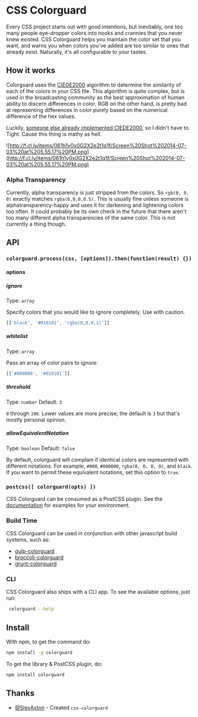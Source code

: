 # CSS Colorguard

Every CSS project starts out with good intentions, but inevitably, one too many people eye-dropper
colors into nooks and crannies that you never knew existed. CSS Colorguard helps you maintain the
color set that you want, and warns you when colors you've added are too similar to ones that already
exist. Naturally, it's all configurable to your tastes.

## How it works

Colorguard uses the [CIEDE2000](http://en.wikipedia.org/wiki/Color_difference#CIEDE2000) algorithm to determine
the similarity of each of the colors in your CSS file. This algorithm is quite complex, but is used
in the broadcasting community as the best approximation of human ability to discern differences in
color. RGB on the other hand, is pretty bad at representing differences in color purely based on the
numerical difference of the hex values.

Luckily, [someone else already implemented CIEDE2000](https://github.com/markusn/color-diff), so I
didn't have to. Tight. Cause this thing is mathy as hell.

![http://f.cl.ly/items/061h1y0x0G2X2e2t1q1f/Screen%20Shot%202014-07-03%20at%205.55.17%20PM.png](http://f.cl.ly/items/061h1y0x0G2X2e2t1q1f/Screen%20Shot%202014-07-03%20at%205.55.17%20PM.png)

### Alpha Transparency

Currently, alpha transparency is just stripped from the colors. So `rgb(0, 0, 0)` exactly matches
`rgba(0,0,0,0.5)`. This is usually fine unless someone is alphatransparency-happy and uses it for
darkening and lightening colors too often. It could probably be its own check in the future that
there aren't too many different alpha transparencies of the same color. This is not currently a
thing though.

## API

### `colorguard.process(css, [options]).then(function(result) {})`

#### options

##### ignore

Type: `array`

Specify colors that you would like to ignore completely.
Use with caution.

```js
[['black', '#010101', 'rgba(0,0,0,1)']]
```

##### whitelist

Type: `array`

Pass an array of color pairs to ignore:

```js
[['#000000', '#010101']]
```

##### threshold

Type: `number`
Default: `3`

`0` through `100`. Lower values are more precise; the default is `3` but that's
mostly personal opinion.

##### allowEquivalentNotation

Type: `boolean`
Default: `false`

By default, colorguard will complain if identical colors are represented with different notations.
For example, `#000`, `#000000`, `rgba(0, 0, 0, 0)`, and `black`. If you want to permit these
equivalent notations, set this option to `true`.

### `postcss([ colorguard(opts) ])`

CSS Colorguard can be consumed as a PostCSS plugin. See the
[documentation](https://github.com/postcss/postcss#usage) for examples for
your environment.

### Build Time

CSS Colorguard can be used in conjunction with other javascript build systems, such as:

* [gulp-colorguard](https://github.com/pgilad/gulp-colorguard)
* [broccoli-colorguard](https://github.com/SlexAxton/broccoli-colorguard)
* [grunt-colorguard](https://github.com/elliottwilliams/grunt-colorguard)

### CLI

CSS Colorguard also ships with a CLI app. To see the available options, just run:

```bash
 colorguard --help
```

## Install

With npm, to get the command do:

```bash
npm install -g colorguard
```

To get the library & PostCSS plugin, do:

```bash
npm install colorguard
```

## Thanks

* [@SlexAxton](https://github.com/SlexAxton) - Created `css-colorguard`
